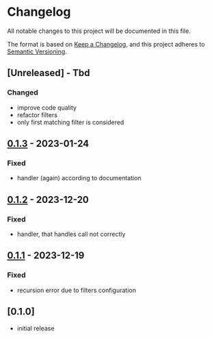 # Changelog

All notable changes to this project will be documented in this file.

The format is based on [Keep a Changelog],
and this project adheres to [Semantic Versioning].

## [Unreleased] - Tbd

### Changed

- improve code quality
- refactor filters
- only first matching filter is considered

## [0.1.3] - 2023-01-24

### Fixed

- handler (again) according to documentation

## [0.1.2] - 2023-12-20

### Fixed

- handler, that handles call not correctly

## [0.1.1] - 2023-12-19

### Fixed

- recursion error due to filters configuration

## [0.1.0]

- initial release

<!-- Links -->

[keep a changelog]: https://keepachangelog.com/en/1.0.0/
[semantic versioning]: https://semver.org/spec/v2.0.0.html

<!-- Versions -->

[0.1.3]: https://gitlab.com/lioman/nextcloud_news_filter/-/releases/v0.1.3
[0.1.2]: https://gitlab.com/lioman/nextcloud_news_filter/-/releases/v0.1.2
[0.1.1]: https://gitlab.com/lioman/nextcloud_news_filter/-/releases/v0.1.1
